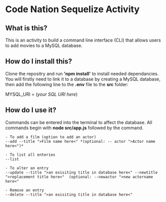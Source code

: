 # Code Nation Sequelize Activity

## What is this?
This is an activity to build a command line interface (CLI) that allows users to add movies to a MySQL database.

## How do I install this?
Clone the repositry and run **'npm install'** to install needed dependancies. You will firstly need to link it to a database by creating a MySQL database, then add the following line to the **.env** file to the **src** folder:

MYSQL_URI = (*your SQL URI here*)

## How do I use it?
Commands can be entered into the terminal to affect the database. All commands begin with **node src/app.js** followed by the command.

    - To add a film (option to add an actor)
    --add --title ">Film name here<" *(optional: -- actor ">Actor name here<")*

    - To list all enteries
    --list

    - To alter an entry
    --update --title ">an exisiting title in database here<" --newtitle ">replacement title here<"  (optional: --newactor ">new actorname here<"

    - Remove an entry
    --delete --title ">an exisiting title in database here<"

